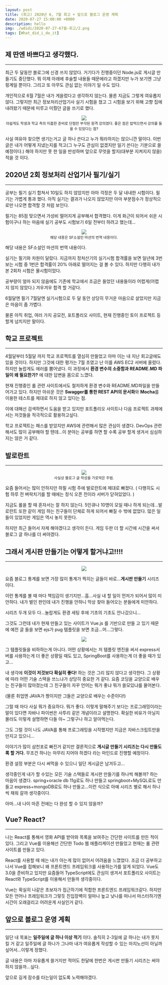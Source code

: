 ```yaml
---
layout: post
title: (회고) 2020년 6, 7월 회고 + 앞으로 블로그 운영 계획
date: 2020-07-27 15:00:00 +0000
description: hello
img: ./wdidi/2020-07-27-67월-회고/2.png
tags: [What_did_i_do_it]
---
```


## 제 딴엔 바쁘다고 생각했다.

---

최근 두 달동안 블로그에 신경 쓰지 않았다. 거기다가 진행중이던 Node.js로 게시글 만들기도 중단했다. 뭐 이제 아래에 후술할 내용들 때문에라고 하겠지만 누가 보기엔 그냥 핑계일 뿐이다. 그리고 또 아무도 관심 없는 이야기 일 수도 있다.

개인적으로 6월 7월은 내가 게을렀다고 생각하지 않는다. 물론 지금도 그렇게 여유롭지 않다. 그렇지만 최근 정보처리산업기사 실기 시험을 쳤고 그 시험을 보기 위해 고향 집에 내려왔기 때문에 미루고 미뤘던 글을 쓰기로 했다.

<center><img src="/assets/img/wdidi/2020-07-27-67월-회고/1.png"></center>
<center><small>아쉽게도 학생과 학교 측의 미흡한 준비로 단점만 부각된 원격 강의였다. 좋은 점은 밥먹으면서 강의를 들을 수 있었다는 점?</small></center>

사실 여유야 찾으면 생기는거고 글 하나 쓴다고 누가 뭐라하지는 않으니깐 말이다. 이번 글은 내가 어떻게 지냈는지를 적고(그 누구도 관심이 없겠지만 일기 쓴다는 기분으로 쓸 예정이다.) 해야 하지만 못 한 일을 반성하며 앞으로 무엇을 할지(대부분 지켜지지 않을) 적을 것 이다.

## 2020년 2회 정보처리 산업기사 필기/실기

---

공부는 필기 실기 합쳐서 10일도 하지 않았지만 아마 걱정은 두 달 내내한 시험이다. 필기는 가볍게 통과 했다. 아직 실기는 결과가 나오지 않았지만 아마 부분점수가 정상적으로만 나오면 합격할 것 처럼 보인다.

필기는 85점 맞으면서 가성비 떨어지게 공부해서 합격했다. 이게 화근이 되어서 쉬운 시험이구나 하는 마음에 실기 공부도 시험보기 6일 전부터 하려고 했는데...


<center><img src="/assets/img/wdidi/2020-07-27-67월-회고/2.png"></center>
<center><small>해당 내용은 SF소설인 마션의 번역 내용이다.</small></center>

해당 내용은 SF소설인 마션의 번역 내용이다.

실기는 필기와 차원이 달랐다. 지금까지 정처산기의 실기시험 합격률을 보면 일년에 3번 보는 시험 중 1번은 합격률이 20% 아래로 떨어지는 걸 볼 수 있다. 하지만 다행히 내가 본 2회차 시험은 물시험이었다.

공부량이 얼마 되지 않음에도 기존에 학교에서 조금은 들었던 내용들이라 어렵게(어렵지 않지 않았다.) 겨우겨우 합격 할 거같다.

6월달엔 필기 7월달엔 실기시험으로 두 달 동안 상당히 무거운 마음으로 살았지만 지금은 마음이 좀 가볍다.

물론 아직 취업, 여러 가지 공모전, 포트폴리오 사이트, 현재 진행중인 토이 프로젝트 등 할게 넘치지만 말이다.

## 학교 프로젝트

---

4월달부터 5월달 까지 학교 프로젝트를 열심히 만들었고 아마 이는 내 지난 회고글에도 있을 것이다. 하지만 그것에 대한 평가는 7월 초였고 난 이를 AWS EC2 서버에 올렸다. 하지만 놀랍게도 에러를 뿜어냈다. 이 과정에서 **환경 변수의 소중함과 README.MD 파일이 왜 필요한가?** 에 대한 답변을 몸으로 느꼈다.

현재 진행중인 롤 관련 사이트에서도 철저하게 환경 변수와 README.MD파일을 만들어가고 있다. 하지만 아쉬운 것은 **Swagger를 통한 REST API의 문서화**와 **Mocha**를 이용한 테스트를 제대로 하지 않고 있다는 점.

이에 대해선 검색하면서 도움을 받고 있지만 포트폴리오 사이트나 다음 프로젝트 과제에서는 저것들을 적극적으로 활용하고싶다.

학교 프로젝트는 패스를 받았지만 AWS에 관련해서 많은 관심이 생겼다. DevOps 관련해서도 많이 공부해야 할 텐데...이 분야는 공부를 하면 할 수록 공부 할게 생겨서 심심하지는 않은 거 같다.

## 발로란트

---

<center><img src="/assets/img/wdidi/2020-07-27-67월-회고/3.png"></center>
<center><small>사실상 블로그 글 작성을 가로막은 주범.</small></center>

요즘 들어서는 많이 안하지만 하필 시험 주에 발로란트에 제대로 빠졌다. ( 다행히도 시험 하루 전 벼락치기를 할 때에는 정식 오픈 전이라 서버가 닫혀있었다. )

지금도 롤을 할 때 혼자서는 잘 하지 않는다. 5인큐나 10명이 모일 때나 하게 되는데...발로란트 또한 같이 게임 하는 친구들이 단체로 하게 되어서 빠질 수 밖에 없었다. 많은 일들이 있었지만 게임은 역시 놓지 못한다.

하지만 최근 들어서 자제 해야겠다고 생각이 든다. 게임 두판 더 할 시간에 시간을 써서 블로그 글 하나를 더 써야겠다.

## 그래서 게시판 만들기는 어떻게 할거냐고!!!!

---

<center><img src="/assets/img/wdidi/2020-07-27-67월-회고/4.png"></center>

요즘 블로그 통계를 보면 가장 많이 통계가 찍히는 글들이 바로...**게시판 만들기** 시리즈 이다.

이런 통계를 볼 때 마다 책임감이 생기지만...흠...사실 내 할 일이 먼저가 되어서 많이 미안하다. 내가 벌인 판인데 내가 진행을 안하니 막상 찾아 들어오는 분들에게 미안하다.

시리즈 두개 모두 다...놀랍게도 환경 세팅 후에 기초의 기초도 안나갔으니...

그것도 그런데 내가 현재 만들고 있는 사이트가 Vue.js 를 기반으로 만들 고 있기 때문에 예전 글 들을 보면 ejs가 pug 템플릿을 보면 조금...어...그렇다.

<center><img src="/assets/img/wdidi/2020-07-27-67월-회고/5.png"></center>

그 템플릿들을 비하하는게 아니다. 어떤 상황에서는 저 템플릿 엔진을 써서 express서버를 사용하는게 더 좋은 상황일 때도 있고, SpringBoot를 사용하는게 더 좋을 때가 있고...

내 생각에 **이것이 저것보다 확실히 좋다!** 하는 것은 그리 많지 않다고 생각한다. 그 상황에 따라 어떤 기술 스택을 쓰느냐가 상당히 중요한 거 같다. 요즘 코딩을 교양으로 배우는 친구들이 많아졌는데 그 친구들이 자꾸 언어는 뭐가 좋냐 뭐가 쓸모있냐를 물어본다.

(물론 취업엔 JAVA가 짱이지만 그들은 교양으로 배우는 수준이다!)

그럴 때 마다 사실 뭐가 중요하다. 뭐가 좋다. 이렇게 말해주기 보다는 프로그래밍이라는 말이 있다면 자바나 파이썬은 사투리 같은 개념이라고 설명한다. 확실한 비유가 아닐지 몰라도 이렇게 설명하면 다들 아~ 그렇구나 하고 알아먹는다.

그도 그럴 것이 나도 JAVA를 통해 프로그래밍을 시작했지만 지금은 자바스크립트만을 만지고 있으니...

이야기가 많이 삼천포로 빠진거 같지만 결론적으로 **게시글 만들기 시리즈는 다시 만들도록 할 거다.** 무조건 하나는 마무리 지어야 하겠다 라는 마인드로 진행할 예정이다.

환경 설정 부분은 다시 써먹을 수 있으니 일단 게시글은 남겨두고...

생각중인게 내가 할 수있는 모든 기술 스택들로 게시판 만들기를 하나씩 해볼까? 하는 마음이 생겼다. spring+oracle db 11g로도 하나 만들고 springboot+MySQL로도 만들고 express+mongoDB로도 하나 만들고...이런 식으로 아예 시리즈 별로 해서 하나씩 채워 갈까 생각중이다.

아마...내 나이 마흔 전에는 다 완성 할 수 있지 않을까?

## Vue? React?

---

나는 React를 통해서 영화 API를 받아와 목록을 보여주는 간단한 사이트를 만든 적이 있다. 그리고 Vue를 이용해선 간단한 Todo 웹 애플리케이션 만들었고 현재는 롤 관련 사이트를 만들고 있다.

React를 사용할 때 에는 내가 아는게 많이 없어서 어려움을 느꼈었다. 조금 더 공부하고 나서 Vue를 접해보니 왜 프론트엔드 프레임워크를 사용하는가를 알게 되었다. Vue도 3.0을 준비하고 있지만 요즘들어 TypeScript에도 관심이 생겨서 포트폴리오 사이트는 React와 TypeScript를 이용해서 만들까 생각중이다.

Vue는 확실히 나같은 초보자가 접근하기에 적합한 프론트엔드 프레임워크같다. 하지만 모든 언어나 프레임워크가 그렇듯 진입장벽이 얼마나 높고 낮나를 떠나서 마스터하기엔 시간이 오래걸리고 어려운게 사실인거 같다.

## 앞으로 블로그 운영 계획

---

일단 내 목표는 **일주일에 글 하나 이상 적기** 이다. 솔직히 2-3일에 글 하나는 내가 못지킬 거 같고 일주일에 글 하나가 그나마 내가 여유롭게 작성할 수 있는 마지노선이 아닐까 싶어서...이렇게 정했다.

글 내용은 아마 자유롭게 쓸거지만 적어도 한달에 한번은 게시판 만들기 시리즈는 써야 하지 않을까...싶다.

앞으로 길게 잠수를 타는일이 없도록 노력해야겠다.
